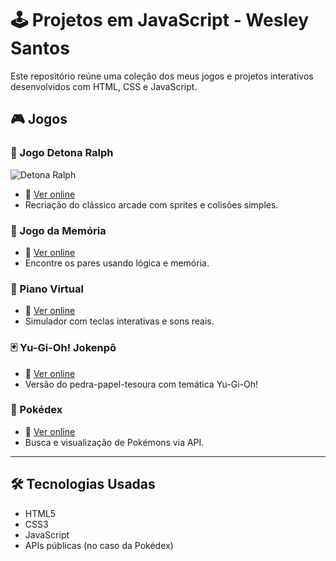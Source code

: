 # 🕹️ Projetos em JavaScript - Wesley Santos

Este repositório reúne uma coleção dos meus jogos e projetos interativos desenvolvidos com HTML, CSS e JavaScript.

## 🎮 Jogos

### 🧱 Jogo Detona Ralph  
![Detona Ralph](link-para-print)
- 🔗 [Ver online](https://wesleysantos0.github.io/RalphDetona/)
- Recriação do clássico arcade com sprites e colisões simples.

### 🧠 Jogo da Memória  
- 🔗 [Ver online](https://wesleysantos0.github.io/jogo-da-memoria/)
- Encontre os pares usando lógica e memória.

### 🎹 Piano Virtual  
- 🔗 [Ver online](https://wesleysantos0.github.io/piano-virtual/)
- Simulador com teclas interativas e sons reais.

### 🃏 Yu-Gi-Oh! Jokenpô  
- 🔗 [Ver online](https://wesleysantos0.github.io/js-yugioh-assets/)
- Versão do pedra-papel-tesoura com temática Yu-Gi-Oh!

### 📱 Pokédex  
- 🔗 [Ver online](https://wesleysantos0.github.io/pokedex-pa)
- Busca e visualização de Pokémons via API.

---

## 🛠️ Tecnologias Usadas

- HTML5
- CSS3
- JavaScript
- APIs públicas (no caso da Pokédex)
